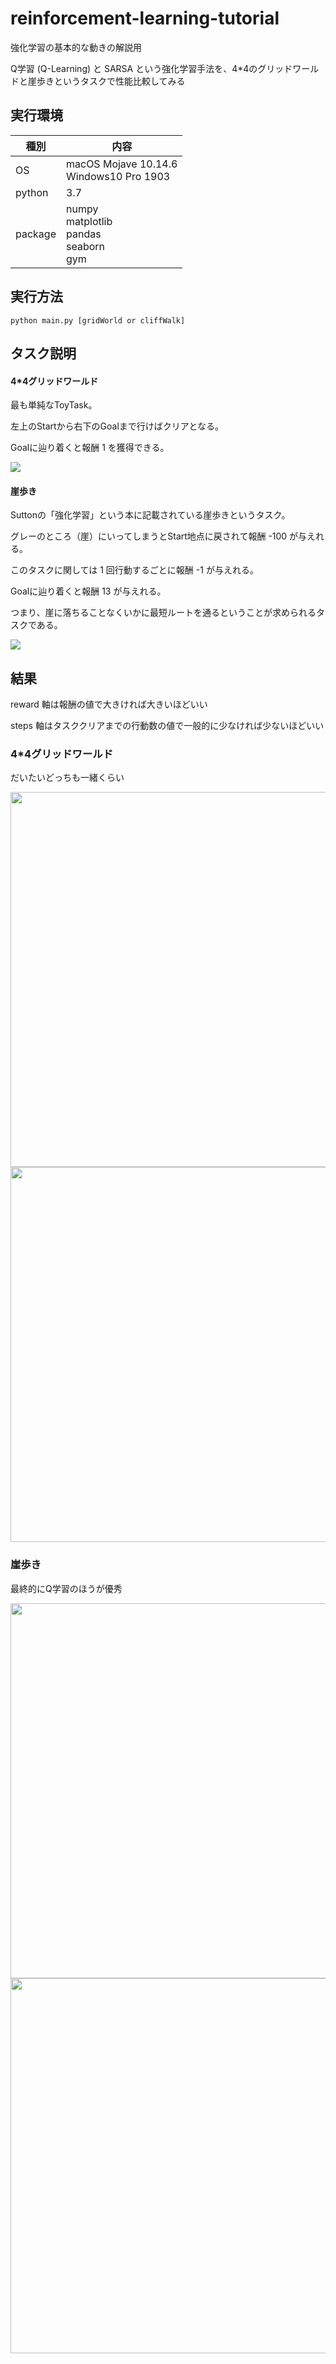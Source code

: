 # reinforcement-learning-tutorial
強化学習の基本的な動きの解説用

Q学習 (Q-Learning) と SARSA という強化学習手法を、4*4のグリッドワールドと崖歩きというタスクで性能比較してみる

## 実行環境
|種別|内容|
|---|---|
|OS|macOS Mojave 10.14.6 <br> Windows10 Pro 1903|
|python|3.7|
|package|numpy <br> matplotlib <br> pandas <br> seaborn <br> gym|

## 実行方法
```
python main.py [gridWorld or cliffWalk]
```

## タスク説明
#### 4*4グリッドワールド
最も単純なToyTask。

左上のStartから右下のGoalまで行けばクリアとなる。

Goalに辿り着くと報酬 1 を獲得できる。

<img src="https://user-images.githubusercontent.com/27393111/75039313-b9443180-54fb-11ea-8c26-7ac4698263d6.png">

#### 崖歩き
Suttonの「強化学習」という本に記載されている崖歩きというタスク。

グレーのところ（崖）にいってしまうとStart地点に戻されて報酬 -100 が与えれる。

このタスクに関しては 1 回行動するごとに報酬 -1 が与えれる。

Goalに辿り着くと報酬 13 が与えれる。

つまり、崖に落ちることなくいかに最短ルートを通るということが求められるタスクである。

<img src="https://user-images.githubusercontent.com/27393111/75039573-5010ee00-54fc-11ea-8776-632c5c89204b.png">

## 結果
reward 軸は報酬の値で大きければ大きいほどいい

steps 軸はタスククリアまでの行動数の値で一般的に少なければ少ないほどいい
### 4*4グリッドワールド
だいたいどっちも一緒くらい

<img src="https://user-images.githubusercontent.com/27393111/74843608-82411500-536f-11ea-8867-fc4ad76c4f4b.png" width="600">
<img src="https://user-images.githubusercontent.com/27393111/74843705-a43a9780-536f-11ea-8d70-f444adf9f7d8.png" width="600">

### 崖歩き
最終的にQ学習のほうが優秀

<img src="https://user-images.githubusercontent.com/27393111/74843738-b3214a00-536f-11ea-9f0d-d43d6f6ec0d7.png" width="600">
<img src="https://user-images.githubusercontent.com/27393111/74843817-d0561880-536f-11ea-9767-089f1b593872.png" width="600">
